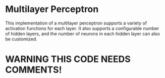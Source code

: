 # Multilayer Perceptron

This implementation of a multilayer perceptron supports a variety of activation functions for each layer.  It also supports a configurable number of hidden layers, and the number of neurons in each hidden layer can also be customized.

# WARNING THIS CODE NEEDS COMMENTS!
